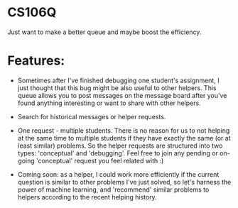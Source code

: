 # CS106Q
Just want to make a better queue and maybe boost the efficiency.

# Features:

* Sometimes after I've finished debugging one student's assignment, I just thought that this bug might be also useful to other helpers. This queue allows you to post messages on the message board after you've found anything interesting or want to share with other helpers.

* Search for historical messages or helper requests.

* One request - multiple students. There is no reason for us to not helping at the same time to multiple students if they have exactly the same (or at least similar) problems. So the helper requests are structured into two types: 'conceptual' and 'debugging'. Feel free to join any pending or on-going 'conceptual' request you feel related with :)

* Coming soon: as a helper, I could work more efficiently if the current question is similar to other problems I've just solved, so let's harness the power of machine learning, and 'recommend' similar problems to helpers according to the recent helping history.
